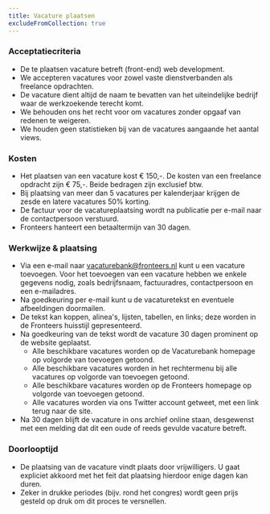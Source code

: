 ```yaml
---
title: Vacature plaatsen
excludeFromCollection: true
---
```

### Acceptatiecriteria

- De te plaatsen vacature betreft (front-end) web development.
- We accepteren vacatures voor zowel vaste dienstverbanden als freelance opdrachten.
- De vacature dient altijd de naam te bevatten van het uiteindelijke bedrijf waar de werkzoekende terecht komt.
- We behouden ons het recht voor om vacatures zonder opgaaf van redenen te weigeren.
- We houden geen statistieken bij van de vacatures aangaande het aantal views.

### Kosten

- Het plaatsen van een vacature kost € 150,-. De kosten van een freelance opdracht zijn € 75,-. Beide bedragen zijn exclusief btw.
- Bij plaatsing van meer dan 5 vacatures per kalenderjaar krijgen de zesde en latere vacatures 50% korting.
- De factuur voor de vacatureplaatsing wordt na publicatie per e-mail naar de contactpersoon verstuurd.
- Fronteers hanteert een betaaltermijn van 30 dagen.

### Werkwijze & plaatsing

- Via een e-mail naar [vacaturebank@fronteers.nl](mailto:vacaturebank@fronteers.nl) kunt u een vacature toevoegen. Voor het toevoegen van een vacature hebben we enkele gegevens nodig, zoals bedrijfsnaam, factuuradres, contactpersoon en een e-mailadres.
- Na goedkeuring per e-mail kunt u de vacaturetekst en eventuele afbeeldingen doormailen.
- De tekst kan koppen, alinea's, lijsten, tabellen, en links; deze worden in de Fronteers huisstijl gepresenteerd.
- Na goedkeuring van de tekst wordt de vacature 30 dagen prominent op de website geplaatst.
  - Alle beschikbare vacatures worden op de Vacaturebank homepage op volgorde van toevoegen getoond.
  - Alle beschikbare vacatures worden in het rechtermenu bij alle vacatures op volgorde van toevoegen getoond.
  - Alle beschikbare vacatures worden op de Fronteers homepage op volgorde van toevoegen getoond.
  - Alle vacatures worden via ons Twitter account getweet, met een link terug naar de site.
- Na 30 dagen blijft de vacature in ons archief online staan, desgewenst met een melding dat dit een oude of reeds gevulde vacature betreft.

### Doorlooptijd

- De plaatsing van de vacature vindt plaats door vrijwilligers. U gaat expliciet akkoord met het feit dat plaatsing hierdoor enige dagen kan duren.
- Zeker in drukke periodes (bijv. rond het congres) wordt geen prijs gesteld op druk om dit proces te versnellen.
